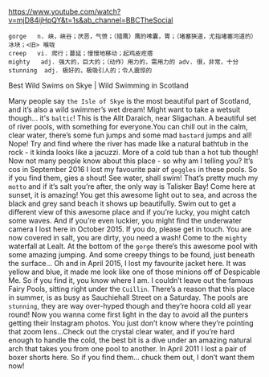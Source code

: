 https://www.youtube.com/watch?v=mjD84ijHpQY&t=1s&ab_channel=BBCTheSocial 

```
gorge   n. 峡，峡谷；厌恶，气愤；（猎鹰）鹰的嗉囊，胃；（堵塞狭道，尤指堵塞河道的）冰块；<旧> 喉咙
creep   vi. 爬行；蔓延；慢慢地移动；起鸡皮疙瘩  
mighty   adj. 强大的，巨大的；（动作）用力的，需用力的 adv. 很，非常，十分   
stunning  adj. 极好的，极吸引人的；令人震惊的
```

Best Wild Swims on Skye | Wild Swimming in Scotland 

Many people say `the Isle of Skye` is the most beautiful part of Scotland, and it’s also a wild swimmer’s wet dream! Might want to take a wetsuit though… it's `baltic`! This is the Allt Daraich, near Sligachan. A beautiful set of river pools, with something for everyone.You can chill out in the calm, clear water, there’s some fun jumps and some mad `bastard` jumps and all! Nope! Try and find where the river has made like a natural bathtub in the rock - it kinda looks like a jacuzzi. More of a cold tub than a hot tub though! Now not many people know about this place - so why am I telling you? It’s cos in September 2016 I lost my favourite pair of `goggles` in these pools. So if you find them, gies a shout! See water, shall swim! That’s pretty much my `motto` and if it’s salt you’re after, the only way is Talisker Bay! Come here at sunset, it is amazing! You get this awesome light out to sea, and across the black and grey sand beach it shows up beautifully. Swim out to get a different view of this awesome place and if you’re lucky, you might catch some waves. And if you’re even luckier, you might find the underwater camera I lost here in October 2015. If you do, please get in touch. You are now covered in salt, you are dirty, you need a wash! Come to the `mighty` waterfall at Lealt. At the bottom of the `gorge` there’s this awesome pool with some amazing jumping. And some creepy things to be found, just beneath the surface… Oh and in April 2015, I lost my favourite jacket here. It was yellow and blue, it made me look like one of those minions off of Despicable Me. So if you find it, you know where I am. I couldn’t leave out the famous Fairy Pools, sitting right under the `Cuillin`. There’s a reason that this place in summer, is as busy as Sauchiehall Street on a Saturday. The pools are `stunning`, they are way over-hyped though and they’re hoora cold all year round! Now you wanna come first light in the day to avoid all the punters getting their Instagram photos. You just don’t know where they’re pointing that zoom lens…Check out the crystal clear water, and if you’re hard enough to handle the cold, the best bit is a dive under an amazing natural arch that takes you from one pool to another. In April 2011 I lost a pair of boxer shorts here. So if you find them... chuck them out, I don’t want them now! 